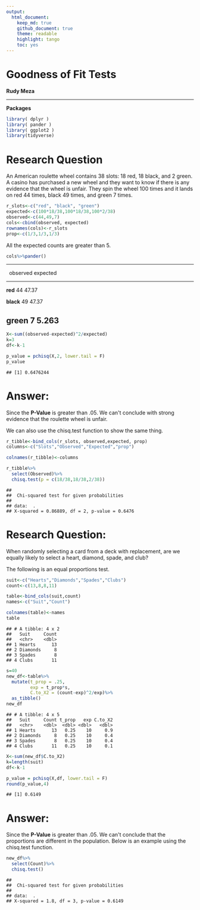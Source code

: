 ```yaml
---
output:
  html_document:
    keep_md: true
    github_document: true 
    theme: readable
    highlight: tango
    toc: yes
---
```




#  Goodness of Fit Tests 

**Rudy Meza**

---------------
 
**Packages**


```r
library( dplyr )
library( pander )
library( ggplot2 )
library(tidyverse)
```



# Research Question
An American roulette wheel contains 38 slots: 18 red, 18 black, and 2 green.  A casino has purchased a new wheel and they want to know if there is any evidence that the wheel is unfair. They spin the wheel 100 times and it lands on red 44 times, black 49 times, and green 7 times.



```r
r_slots<-c("red", "black", "green")
expected<-c(100*18/38,100*18/38,100*2/38)
observed<-c(44,49,7)
cols<-cbind(observed, expected)
rownames(cols)<-r_slots
prop<-c(1/3,1/3,1/3)
```



All the expected counts are greater than 5.

```r
cols%>%pander()
```


---------------------------------
  &nbsp;     observed   expected 
----------- ---------- ----------
  **red**       44       47.37   

 **black**      49       47.37   

 **green**      7        5.263   
---------------------------------

```r
X<-sum((observed-expected)^2/expected)
k=3
df<-k-1
```


```r
p_value = pchisq(X,2, lower.tail = F)
p_value
```

```
## [1] 0.6476244
```

# Answer:

Since the **P-Value** is greater than .05. We can't conclude with strong evidence that the roulette wheel is unfair.

We can also use the chisq.test function to show the same thing.


```r
r_tibble<-bind_cols(r_slots, observed,expected, prop)
columns<-c("Slots","Observed","Expected","prop")

colnames(r_tibble)<-columns

r_tibble%>%
  select(Observed)%>%
  chisq.test(p = c(18/38,18/38,2/38))
```

```
## 
## 	Chi-squared test for given probabilities
## 
## data:  .
## X-squared = 0.86889, df = 2, p-value = 0.6476
```




# Research Question:
When randomly selecting a card from a deck with replacement, are we equally likely to select a heart, diamond, spade, and club?

The following is an equal proportions test.

```r
suit<-c("Hearts","Diamonds","Spades","Clubs")
count<-c(13,8,8,11)

table<-bind_cols(suit,count)
names<-c("Suit","Count")

colnames(table)<-names
table
```

```
## # A tibble: 4 x 2
##   Suit     Count
##   <chr>    <dbl>
## 1 Hearts      13
## 2 Diamonds     8
## 3 Spades       8
## 4 Clubs       11
```


```r
s=40
new_df<-table%>%
  mutate(t_prop = .25,
         exp = t_prop*s,
         C.to_X2 = (count-exp)^2/exp)%>%
  as_tibble()
new_df
```

```
## # A tibble: 4 x 5
##   Suit     Count t_prop   exp C.to_X2
##   <chr>    <dbl>  <dbl> <dbl>   <dbl>
## 1 Hearts      13   0.25    10     0.9
## 2 Diamonds     8   0.25    10     0.4
## 3 Spades       8   0.25    10     0.4
## 4 Clubs       11   0.25    10     0.1
```

```r
X<-sum(new_df$C.to_X2)
k=length(suit)
df<-k-1

p_value = pchisq(X,df, lower.tail = F)
round(p_value,4)
```

```
## [1] 0.6149
```

# Answer:

Since the **P-Value** is greater than .05. We can't conclude that the proportions are different in the population. Below is an example using the chisq.test function.


```r
new_df%>%
  select(Count)%>%
  chisq.test()
```

```
## 
## 	Chi-squared test for given probabilities
## 
## data:  .
## X-squared = 1.8, df = 3, p-value = 0.6149
```


